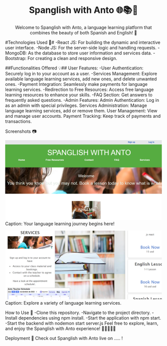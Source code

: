 
<h1 align="center">Spanglish with Anto 🌐📚💬  </h1>
 <p align="center"> Welcome to Spanglish with Anto, a language learning platform that combines the beauty of both Spanish and English! 🎉</p>

#Technologies Used 🚀#
-React JS: For building the dynamic and interactive user interface.
-Node JS: For the server-side logic and handling requests.
-MongoDB: As the database to store user information and services data.
-Bootstrap: For creating a clean and responsive design.

##Functionalities Offered 💡##
User Features:
-User Authentication: Securely log in to your account as a user.
-Services Management: Explore available language learning services, add new ones, and delete unwanted ones.
-Payment Integration: Seamlessly make payments for language learning services.
-Redirection to Free Resources: Access free language learning resources to enhance your skills.
-FAQ Section: Get answers to frequently asked questions.
-Admin Features:
Admin Authentication: Log in as an admin with special privileges.
Services Administration: Manage language learning services, add or remove them.
User Management: View and manage user accounts.
Payment Tracking: Keep track of payments and transactions.

Screenshots 📷
 
![Alt text](image.png)
Caption: Your language learning journey begins here!

![Alt text](image-1.png)
Caption: Explore a variety of language learning services.

How to Use 📖
-Clone this repository.
-Navigate to the project directory.
-Install dependencies using npm install.
-Start the application with npm start.
-Start the backend with nodemon start server.js
Feel free to explore, learn, and enjoy the Spanglish with Anto experience! 🌟🇪🇸🇬🇧

Deployment 🚀
Check out Spanglish with Anto live on ..... !
